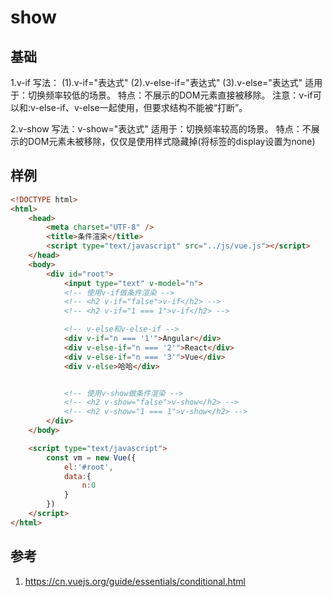 # show

## 基础
1.v-if
    写法：
        (1).v-if="表达式" 
        (2).v-else-if="表达式"
        (3).v-else="表达式"
    适用于：切换频率较低的场景。
    特点：不展示的DOM元素直接被移除。
    注意：v-if可以和:v-else-if、v-else一起使用，但要求结构不能被“打断”。

2.v-show
    写法：v-show="表达式"
    适用于：切换频率较高的场景。
    特点：不展示的DOM元素未被移除，仅仅是使用样式隐藏掉(将标签的display设置为none)

## 样例
```html
<!DOCTYPE html>
<html>
	<head>
		<meta charset="UTF-8" />
		<title>条件渲染</title>
		<script type="text/javascript" src="../js/vue.js"></script>
	</head>
	<body>
		<div id="root">
			<input type="text" v-model="n"> 
			<!-- 使用v-if做条件渲染 -->
			<!-- <h2 v-if="false">v-if</h2> -->
			<!-- <h2 v-if="1 === 1">v-if</h2> -->

			<!-- v-else和v-else-if -->
			<div v-if="n === '1'">Angular</div>
			<div v-else-if="n === '2'">React</div>
			<div v-else-if="n === '3'">Vue</div>
			<div v-else>哈哈</div>


			<!-- 使用v-show做条件渲染 -->
			<!-- <h2 v-show="false">v-show</h2> -->
			<!-- <h2 v-show="1 === 1">v-show</h2> -->
		</div>
	</body>

	<script type="text/javascript">
		const vm = new Vue({
			el:'#root',
			data:{
				n:0
			}
		})
	</script>
</html>
```

## 参考
1. https://cn.vuejs.org/guide/essentials/conditional.html